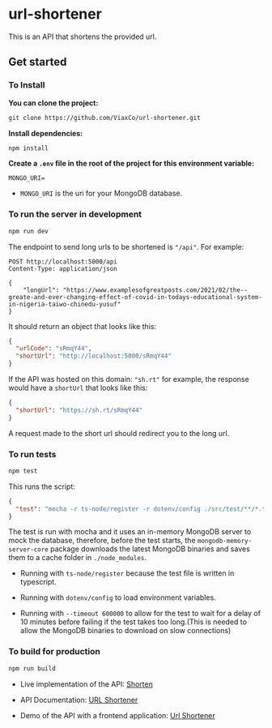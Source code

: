 # url-shortener

This is an API that shortens the provided url.

## Get started

### To Install

**You can clone the project:**

```bash
git clone https://github.com/ViaxCo/url-shortener.git
```

**Install dependencies:**

```bash
npm install
```

**Create a `.env` file in the root of the project for this environment variable:**

```
MONGO_URI=
```

- `MONGO_URI` is the uri for your MongoDB database.

### To run the server in development

```bash
npm run dev
```

The endpoint to send long urls to be shortened is `"/api"`.
For example:

```http
POST http://localhost:5000/api
Content-Type: application/json

{
    "longUrl": "https://www.examplesofgreatposts.com/2021/02/the--greate-and-ever-changing-effect-of-covid-in-todays-educational-system-in-nigeria-taiwo-chinedu-yusuf"
}
```

It should return an object that looks like this:

```json
{
  "urlCode": "sRmqY44",
  "shortUrl": "http://localhost:5000/sRmqY44"
}
```

If the API was hosted on this domain: `"sh.rt"` for example, the response would have a `shortUrl` that looks like this:

```json
{
  "shortUrl": "https://sh.rt/sRmqY44"
}
```

A request made to the short url should redirect you to the long url.

### To run tests

```bash
npm test
```

This runs the script:

```json
{
  "test": "mocha -r ts-node/register -r dotenv/config ./src/test/**/*.test.ts --timeout 600000"
}
```

The test is run with mocha and it uses an in-memory MongoDB server to mock the database, therefore, before the test starts, the `mongodb-memory-server-core` package downloads the latest MongoDB binaries and saves them to a cache folder in `./node_modules`.

- Running with `ts-node/register` because the test file is written in typescript.

- Running with `dotenv/config` to load environment variables.

- Running with `--timeout 600000` to allow for the test to wait for a delay of 10 minutes before failing if the test takes too long.(This is needed to allow the MongoDB binaries to download on slow connections)

### To build for production

```bash
npm run build
```

- Live implementation of the API: [Shorten](https://viaxco-shorten.herokuapp.com/)

- API Documentation: [URL Shortener](https://documenter.getpostman.com/view/13046478/TWDdiDK5)

- Demo of the API with a frontend application: [Url Shortener](https://viaxco-url-shortener.netlify.app/)
